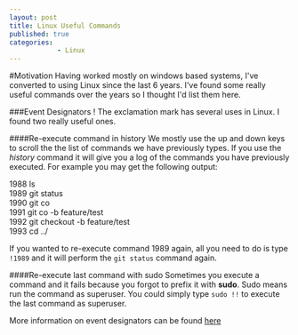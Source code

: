 ```yaml
---
layout: post
title: Linux Useful Commands
published: true
categories: 
            - Linux
---
```


#Motivation
Having worked mostly on windows based systems, I've converted to using Linux since the last 6 years. I've found some really useful commands
over the years so I thought I'd list them here.

###Event Designators !
The exclamation mark has several uses in Linux. I found two really useful ones.

####Re-execute command in history
We mostly use the up and down keys to scroll the the list of commands we have previously types.
If you use the *history* command it will give you a log of the commands you have previously executed. For example you may get the following output:

1988  ls  
1989  git status  
1990  git co  
1991  git co -b feature/test  
1992  git checkout -b feature/test  
1993  cd ../  

If you wanted to re-execute command 1989 again, all you need to do is type `!1989` and it will perform the `git status` command again.

####Re-execute last command with sudo
Sometimes you execute a command and it fails because you forgot to prefix it with **sudo**. Sudo means run the command as superuser.
You could simply type `sudo !!` to execute the last command as superuser.


More information on event designators can be found [here](https://www.gnu.org/software/bash/manual/html_node/Event-Designators.html)
